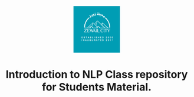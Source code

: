 <div align="center">
<img src="docs/source/_static/images/ZLogo.png" width="25%">

  
  <h1>Introduction to NLP Class repository for Students Material.</h1>
  
</div>
  
